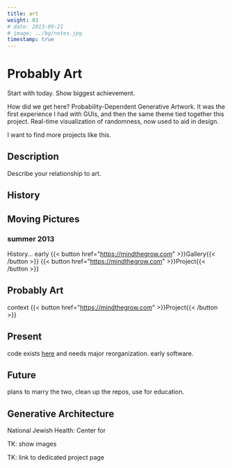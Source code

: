 ```yaml
---
title: art
weight: 01
# date: 2013-09-21
# image: ../bg/notes.jpg
timestamp: true
---
```


# Probably Art

Start with today.
Show biggest achievement.

How did we get here?
Probability-Dependent Generative Artwork.
It was the first experience I had with GUIs, and then the same theme tied together this project. Real-time visualization of randomness, now used to aid in design.

I want to find more projects like this.

## Description
Describe your relationship to art.

## History
## Moving Pictures
### summer 2013

History... early
{{< button href="https://mindthegrow.com" >}}Gallery{{< /button >}}
{{< button href="https://mindthegrow.com" >}}Project{{< /button >}}

## Probably Art
context
{{< button href="https://mindthegrow.com" >}}Project{{< /button >}}

## Present
code exists [here]() and needs major reorganization. early software.

## Future
plans to marry the two, clean up the repos, use for education.
## Generative Architecture

National Jewish Health: Center for 

TK: show images

TK: link to dedicated project page
